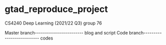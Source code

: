 # gtad_reproduce_project
CS4240 Deep Learning (2021/22 Q3) group 76



Master branch------------------------ blog and script
Code branch-------------------------- codes
